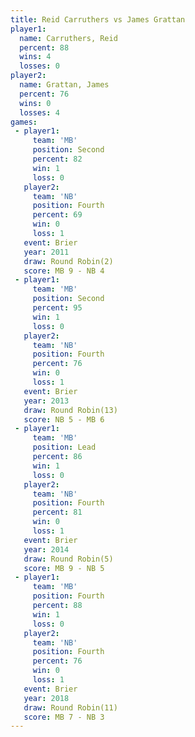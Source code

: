 ```yaml
---
title: Reid Carruthers vs James Grattan
player1:                
  name: Carruthers, Reid
  percent: 88           
  wins: 4               
  losses: 0             
player2:                
  name: Grattan, James  
  percent: 76           
  wins: 0               
  losses: 4             
games:
 - player1:          
     team: 'MB'      
     position: Second
     percent: 82     
     win: 1          
     loss: 0         
   player2:          
     team: 'NB'      
     position: Fourth
     percent: 69     
     win: 0          
     loss: 1         
   event: Brier        
   year: 2011          
   draw: Round Robin(2)
   score: MB 9 - NB 4  
 - player1:          
     team: 'MB'      
     position: Second
     percent: 95     
     win: 1          
     loss: 0         
   player2:          
     team: 'NB'      
     position: Fourth
     percent: 76     
     win: 0          
     loss: 1         
   event: Brier         
   year: 2013           
   draw: Round Robin(13)
   score: NB 5 - MB 6   
 - player1:        
     team: 'MB'    
     position: Lead
     percent: 86   
     win: 1        
     loss: 0       
   player2:          
     team: 'NB'      
     position: Fourth
     percent: 81     
     win: 0          
     loss: 1         
   event: Brier        
   year: 2014          
   draw: Round Robin(5)
   score: MB 9 - NB 5  
 - player1:          
     team: 'MB'      
     position: Fourth
     percent: 88     
     win: 1          
     loss: 0         
   player2:          
     team: 'NB'      
     position: Fourth
     percent: 76     
     win: 0          
     loss: 1         
   event: Brier         
   year: 2018           
   draw: Round Robin(11)
   score: MB 7 - NB 3   
---
```

